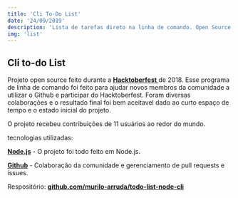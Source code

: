 ```yaml
---
title: 'Cli To-Do List'
date: '24/09/2019'
description: 'Lista de tarefas direto na linha de comando. Open Source.'
img: 'list'
---
```


## Cli to-do List

Projeto open source feito durante a <a target="_blank" rel="noopener noreferrer" href="https://hacktoberfest.digitalocean.com">**Hacktoberfest** </a> de 2018.
Esse programa de linha de comando foi feito para ajudar novos membros da comunidade a utilizar o Github
e participar do Hacktoberfest. Foram diversas colaborações e o resultado final foi bem aceitavel
dado ao curto espaço de tempo e o estado inicial do projeto.

O projeto recebeu contribuições de 11 usuários ao redor do mundo.

tecnologias utilizadas:

<a target="_blank" rel="noopener noreferrer" href="https://nodejs.org/ ">**Node.js**</a> - O projeto foi todo feito em Node.js.

<a target="_blank" rel="noopener noreferrer" href="https://github.com/ ">**Github**</a> - Colaboração da comunidade e gerenciamento de pull requests e issues.

Respositório: <a target="_blank" rel="noopener noreferrer" href="https://github.com/murilo-arruda/todo-list-node-cli ">**github.com/murilo-arruda/todo-list-node-cli**</a>
